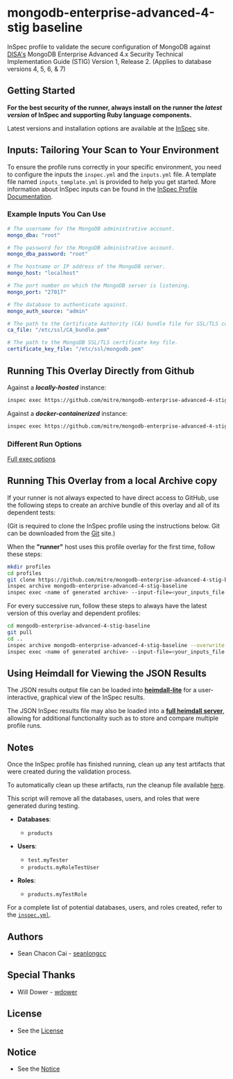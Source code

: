 # mongodb-enterprise-advanced-4-stig baseline

InSpec profile to validate the secure configuration of MongoDB against [DISA's](https://public.cyber.mil/stigs/downloads/) MongoDB Enterprise Advanced 4.x Security Technical
Implementation Guide (STIG) Version 1, Release 2. (Applies to database versions 4, 5, 6, & 7)

## Getting Started

**For the best security of the runner, always install on the runner the _latest version_ of InSpec and supporting Ruby language components.**

Latest versions and installation options are available at the [InSpec](http://inspec.io/) site.

## Inputs: Tailoring Your Scan to Your Environment

To ensure the profile runs correctly in your specific environment, you need to configure the inputs the `inspec.yml` and the `inputs.yml` file. A template file named `inputs_template.yml` is provided to help you get started. More information about InSpec inputs can be found in the [InSpec Profile Documentation](https://docs.chef.io/inspec/profiles/).

### Example Inputs You Can Use

```yaml
# The username for the MongoDB administrative account.
mongo_dba: "root"

# The password for the MongoDB administrative account.
mongo_dba_password: "root"

# The hostname or IP address of the MongoDB server.
mongo_host: "localhost"

# The port number on which the MongoDB server is listening.
mongo_port: "27017"

# The database to authenticate against.
mongo_auth_source: "admin"

# The path to the Certificate Authority (CA) bundle file for SSL/TLS connections.
ca_file: "/etc/ssl/CA_bundle.pem"

# The path to the MongoDB SSL/TLS certificate key file.
certificate_key_file: "/etc/ssl/mongodb.pem"
```

## Running This Overlay Directly from Github

Against a _**locally-hosted**_ instance:

```sh
inspec exec https://github.com/mitre/mongodb-enterprise-advanced-4-stig-baseline.git --input-file=<your_inputs_file.yml> --reporter=cli json:<your_output_file.json> --no-create-lockfile --enhanced-outcomes
```

Against a _**docker-containerized**_ instance:

```sh
inspec exec https://github.com/mitre/mongodb-enterprise-advanced-4-stig-baseline.git -t docker://<instance_id> --input-file=<your_inputs_file.yml> --reporter=cli json:<your_output_file.json> --no-create-lockfile --enhanced-outcomes
```

### Different Run Options

[Full exec options](https://docs.chef.io/inspec/cli/#options-3)

## Running This Overlay from a local Archive copy

If your runner is not always expected to have direct access to GitHub, use the following steps to create an archive bundle of this overlay and all of its dependent tests:

(Git is required to clone the InSpec profile using the instructions below. Git can be downloaded from the [Git](https://git-scm.com/book/en/v2/Getting-Started-Installing-Git) site.)

When the **"runner"** host uses this profile overlay for the first time, follow these steps:

```sh
mkdir profiles
cd profiles
git clone https://github.com/mitre/mongodb-enterprise-advanced-4-stig-baseline.git
inspec archive mongodb-enterprise-advanced-4-stig-baseline
inspec exec <name of generated archive> --input-file=<your_inputs_file.yml> --reporter=cli json:<your_output_file.json> --no-create-lockfile --enhanced-outcomes
```

For every successive run, follow these steps to always have the latest version of this overlay and dependent profiles:

```sh
cd mongodb-enterprise-advanced-4-stig-baseline
git pull
cd ..
inspec archive mongodb-enterprise-advanced-4-stig-baseline --overwrite
inspec exec <name of generated archive> --input-file=<your_inputs_file.yml> --reporter=cli json:<your_output_file.json> --no-create-lockfile --enhanced-outcomes
```

## Using Heimdall for Viewing the JSON Results

The JSON results output file can be loaded into **[heimdall-lite](https://heimdall-lite.mitre.org/)** for a user-interactive, graphical view of the InSpec results.

The JSON InSpec results file may also be loaded into a **[full heimdall server](https://github.com/mitre/heimdall)**, allowing for additional functionality such as to store and compare multiple profile runs.

## Notes

Once the InSpec profile has finished running, clean up any test artifacts that were created during the validation process.

To automatically clean up these artifacts, run the cleanup file available [here](https://github.com/mitre/mongodb-enterprise-advanced-4-stig-baseline-hardening/blob/main/spec/scripts/cleanup_manual.sh).

This script will remove all the databases, users, and roles that were generated during testing.

- **Databases**:
  - `products`

- **Users**:
  - `test.myTester`
  - `products.myRoleTestUser`

- **Roles**:
  - `products.myTestRole`

For a complete list of potential databases, users, and roles created, refer to the [`inspec.yml`](https://github.com/mitre/mongodb-enterprise-advanced-4-stig-baseline/blob/main/inspec.yml).

## Authors

- Sean Chacon Cai - [seanlongcc](https://github.com/seanlongcc)

## Special Thanks

- Will Dower - [wdower](https://github.com/wdower)

## License

- See the [License](/LICENSE.md)

## Notice

- See the [Notice](/NOTICE.md)
